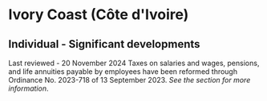 # Ivory Coast (Côte d'Ivoire)
## Individual - Significant developments
Last reviewed - 20 November 2024
Taxes on salaries and wages, pensions, and life annuities payable by employees have been reformed through Ordinance No. 2023-718 of 13 September 2023. _See the section for more information_.
